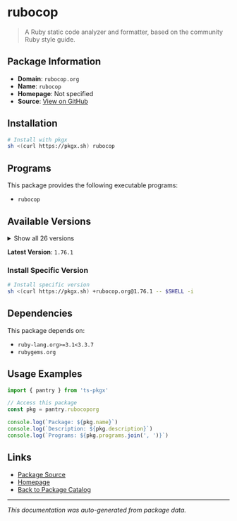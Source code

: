 # rubocop

> A Ruby static code analyzer and formatter, based on the community Ruby style guide.

## Package Information

- **Domain**: `rubocop.org`
- **Name**: `rubocop`
- **Homepage**: Not specified
- **Source**: [View on GitHub](https://github.com/pkgxdev/pantry/tree/main/projects/rubocop.org/package.yml)

## Installation

```bash
# Install with pkgx
sh <(curl https://pkgx.sh) rubocop
```

## Programs

This package provides the following executable programs:

- `rubocop`

## Available Versions

<details>
<summary>Show all 26 versions</summary>

- `1.76.1`, `1.76.0`, `1.75.8`, `1.75.7`, `1.75.6`
- `1.75.5`, `1.75.4`, `1.75.3`, `1.75.2`, `1.75.1`
- `1.75.0`, `1.74.0`, `1.73.2`, `1.73.1`, `1.73.0`
- `1.72.2`, `1.72.1`, `1.72.0`, `1.71.2`, `1.71.1`
- `1.71.0`, `1.70.0`, `1.69.2`, `1.69.1`, `1.69.0`
- `1.68.0`

</details>

**Latest Version**: `1.76.1`

### Install Specific Version

```bash
# Install specific version
sh <(curl https://pkgx.sh) +rubocop.org@1.76.1 -- $SHELL -i
```

## Dependencies

This package depends on:

- `ruby-lang.org>=3.1<3.3.7`
- `rubygems.org`

## Usage Examples

```typescript
import { pantry } from 'ts-pkgx'

// Access this package
const pkg = pantry.rubocoporg

console.log(`Package: ${pkg.name}`)
console.log(`Description: ${pkg.description}`)
console.log(`Programs: ${pkg.programs.join(', ')}`)
```

## Links

- [Package Source](https://github.com/pkgxdev/pantry/tree/main/projects/rubocop.org/package.yml)
- [Homepage](#)
- [Back to Package Catalog](../package-catalog.md)

---

*This documentation was auto-generated from package data.*
